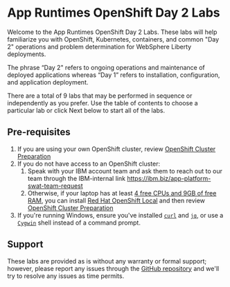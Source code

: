 # App Runtimes OpenShift Day 2 Labs

Welcome to the App Runtimes OpenShift Day 2 Labs. These labs will help familiarize you with OpenShift, Kubernetes, containers, and common "Day 2" operations and problem determination for WebSphere Liberty deployments.

The phrase “Day 2" refers to ongoing operations and maintenance of deployed applications whereas “Day 1” refers to installation, configuration, and application deployment.

There are a total of 9 labs that may be performed in sequence or independently as you prefer. Use the table of contents to choose a particular lab or click Next below to start all of the labs.

## Pre-requisites

1. If you are using your own OpenShift cluster, review [OpenShift Cluster Preparation](lab_administration.md#openshift-cluster-preparation)
1. If you do not have access to an OpenShift cluster:
    1. Speak with your IBM account team and ask them to reach out to our team through the IBM-internal link <https://ibm.biz/app-platform-swat-team-request>
    1. Otherwise, if your laptop has at least [4 free CPUs and 9GB of free RAM](https://access.redhat.com/documentation/en-us/red_hat_openshift_local/2.16/html/getting_started_guide/installation_gsg#for_openshift_container_platform), you can install [Red Hat OpenShift Local](https://developers.redhat.com/products/openshift-local/overview) and then review [OpenShift Cluster Preparation](lab_administration.md#openshift-cluster-preparation)
1. If you're running Windows, ensure you've installed [`curl`](https://curl.se/windows/) and [`jq`](https://stedolan.github.io/jq/download/), or use a [`Cygwin`](https://www.cygwin.com/) shell instead of a command prompt.

## Support

These labs are provided as is without any warranty or formal support; however, please report any issues through the [GitHub repository](https://github.com/IBM/AppRuntimesOpenShiftDay2Labs/issues) and we'll try to resolve any issues as time permits.
